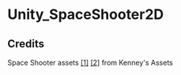 # Unity_SpaceShooter2D

## Credits
Space Shooter assets [[1]](https://kenney.nl/assets/space-shooter-redux) [[2]](https://kenney.nl/assets/space-shooter-extension) from Kenney's Assets


